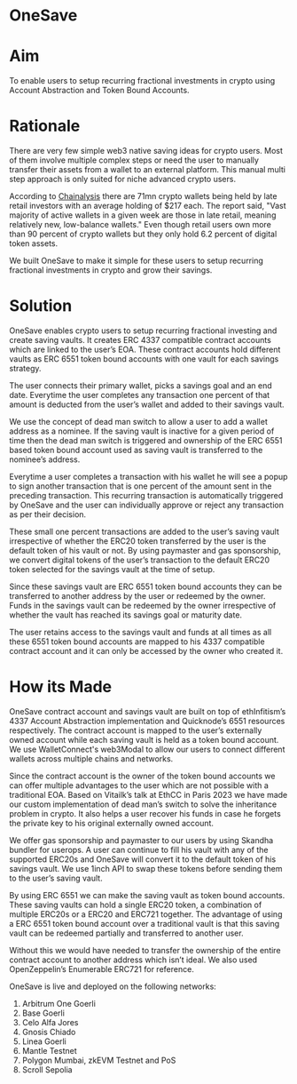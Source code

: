 # OneSave 

# Aim

To enable users to setup recurring fractional investments in crypto using Account Abstraction and Token Bound Accounts.

# Rationale

There are very few simple web3 native saving ideas for crypto users. Most of them involve multiple complex steps or need the user to manually transfer their assets from a wallet to an external platform. This manual multi step approach is only suited for niche advanced crypto users. 

According to [Chainalysis](https://www.chainalysis.com/blog/crypto-exchanges-on-chain-user-segmentation-guide/) there are 71mn crypto wallets being held by late retail investors with an average holding of $217 each. The report said, "Vast majority of active wallets in a given week are those in late retail, meaning relatively new, low-balance wallets." Even though retail users own more than 90 percent of crypto wallets but they only hold 6.2 percent of digital token assets. 

We built OneSave to make it simple for these users to setup recurring fractional investments in crypto and grow their savings. 

# Solution

OneSave enables crypto users to setup recurring fractional investing and create saving vaults. It creates ERC 4337 compatible contract accounts which are linked to the user’s EOA. These contract accounts hold different vaults as ERC 6551 token bound accounts with one vault for each savings strategy. 

The user connects their primary wallet, picks a savings goal and an end date. Everytime the user completes any transaction one percent of that amount is deducted from the user’s wallet and added to their savings vault. 
 
We use the concept of dead man switch to allow a user to add a wallet address as a nominee. If the saving vault is inactive for a given period of time then the dead man switch is triggered and ownership of the ERC 6551 based token bound account used as saving vault is transferred to the nominee’s address.     

Everytime a user completes a transaction with his wallet he will see a popup to sign another transaction that is one percent of the amount sent in the preceding transaction. This recurring transaction is automatically triggered by OneSave and the user can individually approve or reject any transaction as per their decision. 

These small one percent transactions are added to the user’s saving vault irrespective of whether the ERC20 token transferred by the user is the default token of his vault or not. By using paymaster and gas sponsorship, we convert digital tokens of the user’s transaction to the default ERC20 token selected for the savings vault at the time of setup. 

Since these savings vault are ERC 6551 token bound accounts they can be transferred to another address by the user or redeemed by the owner. Funds in the savings vault can be redeemed by the owner irrespective of whether the vault has reached its savings goal or maturity date. 

The user retains access to the savings vault and funds at all times as all these 6551 token bound accounts are mapped to his 4337 compatible contract account and it can only be accessed by the owner who created it.

# How its Made

OneSave contract account and savings vault are built on top of ethInfitism’s 4337 Account Abstraction implementation and Quicknode’s 6551 resources respectively. The contract account is mapped to the user’s externally owned account while each saving vault is held as a token bound account. We use WalletConnect's web3Modal to allow our users to connect different wallets across multiple chains and networks.

Since the contract account is the owner of the token bound accounts we can offer multiple advantages to the user which are not possible with a traditional EOA. Based on Vitailk’s talk at EthCC in Paris 2023 we have made our custom implementation of dead man’s switch to solve the inheritance problem in crypto. It also helps a user recover his funds in case he forgets the private key to his original externally owned account.

We offer gas sponsorship and paymaster to our users by using Skandha bundler for userops. A user can continue to fill his vault with any of the supported ERC20s and OneSave will convert it to the default token of his savings vault. We use 1inch API to swap these tokens before sending them to the user’s saving vault.

By using ERC 6551 we can make the saving vault as token bound accounts. These saving vaults can hold a single ERC20 token, a combination of multiple ERC20s or a ERC20 and ERC721 together. The advantage of using a ERC 6551 token bound account over a traditional vault is that this saving vault can be redeemed partially and transferred to another user.

Without this we would have needed to transfer the ownership of the entire contract account to another address which isn’t ideal. We also used OpenZeppelin’s Enumerable ERC721 for reference.

OneSave is live and deployed on the following networks:

1. Arbitrum One Goerli
2. Base Goerli
3. Celo Alfa Jores
4. Gnosis Chiado
5. Linea Goerli
6. Mantle Testnet
7. Polygon Mumbai, zkEVM Testnet and PoS
8. Scroll Sepolia
